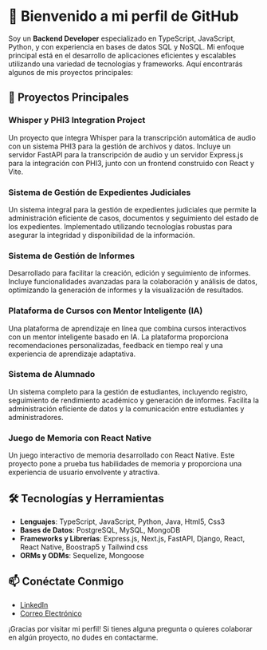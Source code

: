 # 👋 Bienvenido a mi perfil de GitHub

Soy un **Backend Developer** especializado en TypeScript, JavaScript, Python, y con experiencia en bases de datos SQL y NoSQL. Mi enfoque principal está en el desarrollo de aplicaciones eficientes y escalables utilizando una variedad de tecnologías y frameworks. Aquí encontrarás algunos de mis proyectos principales:

## 🌟 Proyectos Principales

### Whisper y PHI3 Integration Project
Un proyecto que integra Whisper para la transcripción automática de audio con un sistema PHI3 para la gestión de archivos y datos. Incluye un servidor FastAPI para la transcripción de audio y un servidor Express.js para la integración con PHI3, junto con un frontend construido con React y Vite.

### Sistema de Gestión de Expedientes Judiciales
Un sistema integral para la gestión de expedientes judiciales que permite la administración eficiente de casos, documentos y seguimiento del estado de los expedientes. Implementado utilizando tecnologías robustas para asegurar la integridad y disponibilidad de la información.

### Sistema de Gestión de Informes
Desarrollado para facilitar la creación, edición y seguimiento de informes. Incluye funcionalidades avanzadas para la colaboración y análisis de datos, optimizando la generación de informes y la visualización de resultados.

### Plataforma de Cursos con Mentor Inteligente (IA)
Una plataforma de aprendizaje en línea que combina cursos interactivos con un mentor inteligente basado en IA. La plataforma proporciona recomendaciones personalizadas, feedback en tiempo real y una experiencia de aprendizaje adaptativa.

### Sistema de Alumnado
Un sistema completo para la gestión de estudiantes, incluyendo registro, seguimiento de rendimiento académico y generación de informes. Facilita la administración eficiente de datos y la comunicación entre estudiantes y administradores.

### Juego de Memoria con React Native
Un juego interactivo de memoria desarrollado con React Native. Este proyecto pone a prueba tus habilidades de memoria y proporciona una experiencia de usuario envolvente y atractiva.

## 🛠 Tecnologías y Herramientas

- **Lenguajes**: TypeScript, JavaScript, Python, Java, Html5, Css3
- **Bases de Datos**: PostgreSQL, MySQL, MongoDB
- **Frameworks y Librerías**: Express.js, Next.js, FastAPI, Django, React, React Native, Boostrap5 y Tailwind css
- **ORMs y ODMs**: Sequelize, Mongoose

## 📫 Conéctate Conmigo

- [LinkedIn](https://www.linkedin.com/in/gabriel-acosta-5495b5166/)
- [Correo Electrónico](mailto:gabriacos@gmail.com)

¡Gracias por visitar mi perfil! Si tienes alguna pregunta o quieres colaborar en algún proyecto, no dudes en contactarme.


<!---
gabykap29/gabykap29 is a ✨ special ✨ repository because its `README.md` (this file) appears on your GitHub profile.
You can click the Preview link to take a look at your changes.
--->
